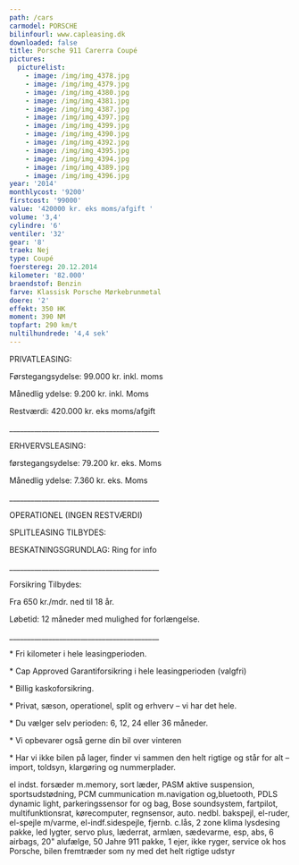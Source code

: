 ```yaml
---
path: /cars
carmodel: PORSCHE
bilinfourl: www.capleasing.dk
downloaded: false
title: Porsche 911 Carerra Coupé
pictures:
  picturelist:
    - image: /img/img_4378.jpg
    - image: /img/img_4379.jpg
    - image: /img/img_4380.jpg
    - image: /img/img_4381.jpg
    - image: /img/img_4387.jpg
    - image: /img/img_4397.jpg
    - image: /img/img_4399.jpg
    - image: /img/img_4390.jpg
    - image: /img/img_4392.jpg
    - image: /img/img_4395.jpg
    - image: /img/img_4394.jpg
    - image: /img/img_4389.jpg
    - image: /img/img_4396.jpg
year: '2014'
monthlycost: '9200'
firstcost: '99000'
value: '420000 kr. eks moms/afgift '
volume: '3,4'
cylindre: '6'
ventiler: '32'
gear: '8'
traek: Nej
type: Coupé
foerstereg: 20.12.2014
kilometer: '82.000'
braendstof: Benzin
farve: Klassisk Porsche Mørkebrunmetal
doere: '2'
effekt: 350 HK
moment: 390 NM
topfart: 290 km/t
nultilhundrede: '4,4 sek'
---
```

PRIVATLEASING:

Førstegangsydelse: 99.000 kr. inkl. moms

Månedlig ydelse: 9.200 kr. inkl. Moms

Restværdi: 420.000 kr. eks moms/afgift

\_\_\_\_\_\_\_\_\_\_\_\_\_\_\_\_\_\_\_\_\_\_\_\_\_\_\_\_\_\_\_\_\_\_\_\_\_\_\_\_\_\_



ERHVERVSLEASING:

førstegangsydelse: 79.200 kr. eks. Moms 

Månedlig ydelse: 7.360 kr. eks. Moms

\_\_\_\_\_\_\_\_\_\_\_\_\_\_\_\_\_\_\_\_\_\_\_\_\_\_\_\_\_\_\_\_\_\_\_\_\_\_\_\_\_\_



OPERATIONEL (INGEN RESTVÆRDI) 

SPLITLEASING TILBYDES:

BESKATNINGSGRUNDLAG: Ring for info

\_\_\_\_\_\_\_\_\_\_\_\_\_\_\_\_\_\_\_\_\_\_\_\_\_\_\_\_\_\_\_\_\_\_\_\_\_\_\_\_\_\_



Forsikring Tilbydes:

Fra 650 kr./mdr. ned til 18 år. 

Løbetid: 12 måneder med mulighed for forlængelse.

\_\_\_\_\_\_\_\_\_\_\_\_\_\_\_\_\_\_\_\_\_\_\_\_\_\_\_\_\_\_\_\_\_\_\_\_\_\_\_\_\_\_



\* Fri kilometer i hele leasingperioden.

\* Cap Approved Garantiforsikring i hele leasingperioden (valgfri)

\* Billig kaskoforsikring.

\* Privat, sæson, operationel, split og erhverv – vi har det hele.

\* Du vælger selv perioden: 6, 12, 24 eller 36 måneder.

\* Vi opbevarer også gerne din bil over vinteren

\* Har vi ikke bilen på lager, finder vi sammen den helt rigtige og står for alt – import, toldsyn, klargøring og nummerplader.



el indst. forsæder m.memory, sort læder, PASM aktive suspension, sportsudstødning, PCM cummunication m.navigation og,bluetooth, PDLS dynamic light, parkeringssensor for og bag, Bose soundsystem, fartpilot, multifunktionsrat, kørecomputer, regnsensor, auto. nedbl. bakspejl, el-ruder, el-spejle m/varme, el-indf.sidespejle, fjernb. c.lås, 2 zone klima lysdesing pakke, led lygter, servo plus, læderrat, armlæn, sædevarme, esp, abs, 6 airbags, 20" alufælge, 50 Jahre 911 pakke, 1 ejer, ikke ryger, service ok hos Porsche, bilen fremtræder som ny med det helt rigtige udstyr
